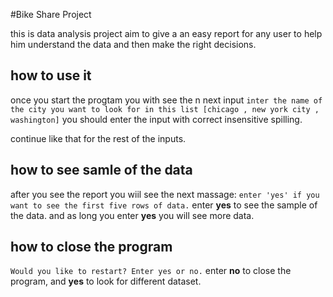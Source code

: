#Bike Share Project

this is data analysis project aim to give a an easy report for any user 
to help him understand the data and then make the right decisions.

## how to use it 

once you start the progtam you with see the n next input
`inter the name of the city you want to look for in this list [chicago , new york city , washington]`
you should enter the input with correct insensitive spilling.

continue like that for the rest of the inputs.

## how to see samle of the data

after you see the report you wiil see the next massage:
`enter 'yes' if you want to see the first five rows of data.`
enter **yes** to see the sample of the data.
and as long you enter **yes** you will see more data.

## how to close the program
`Would you like to restart? Enter yes or no.`
enter **no** to close the program, and **yes** to look for different dataset.

